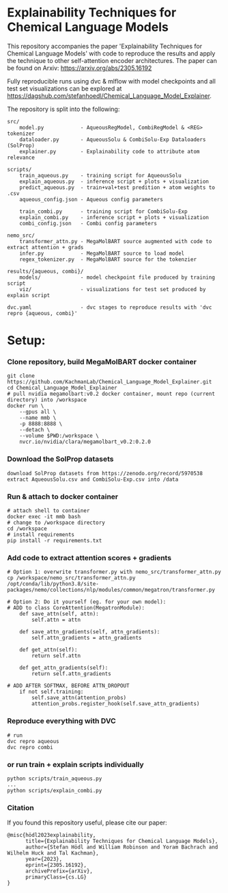 # Explainability Techniques for Chemical Language Models
This repository accompanies the paper 'Explainability Techniques for Chemical Language Models' with code to reproduce the results and apply the technique to other self-attention encoder architectures.
The paper can be found on Arxiv: https://arxiv.org/abs/2305.16192

Fully reproducible runs using dvc & mlflow with model checkpoints and all test set visualizations can be explored at https://dagshub.com/stefanhoedl/Chemical_Language_Model_Explainer.

The repository is split into the following:
```
src/
    model.py            - AqueousRegModel, CombiRegModel & <REG> tokenizer
    dataloader.py       - AqueousSolu & CombiSolu-Exp Dataloaders (SolProp)
    explainer.py        - Explainability code to attribute atom relevance

scripts/
    train_aqueous.py	- training script for AqueousSolu
    explain_aqueous.py 	- inference script + plots + visualization
    predict_aqueous.py  - train+val+test predition + atom weights to .csv
    aqueous_config.json - Aqueous config parameters

    train_combi.py      - training script for CombiSolu-Exp
    explain_combi.py 	- inference script + plots + visualization
    combi_config.json   - Combi config parameters

nemo_src/
    transformer_attn.py - MegaMolBART source augmented with code to extract attention + grads
    infer.py            - MegaMolBART source to load model
    regex_tokenizer.py  - MegaMolBART source for the tokenzier

results/{aqueous, combi}/
    models/             - model checkpoint file produced by training script
    viz/                - visualizations for test set produced by explain script

dvc.yaml                - dvc stages to reproduce results with 'dvc repro {aqueous, combi}'
```

# Setup:
### Clone repository, build MegaMolBART docker container
```
git clone https://github.com/KachmanLab/Chemical_Language_Model_Explainer.git
cd Chemical_Language_Model_Explainer
# pull nvidia megamolbart:v0.2 docker container, mount repo (current directory) into /workspace
docker run \
    --gpus all \
    --name mmb \
    -p 8888:8888 \
    --detach \
    --volume $PWD:/workspace \
    nvcr.io/nvidia/clara/megamolbart_v0.2:0.2.0
```

### Download the SolProp datasets
```
download SolProp datasets from https://zenodo.org/record/5970538
extract AqueousSolu.csv and CombiSolu-Exp.csv into /data
```

### Run & attach to docker container
```
# attach shell to container
docker exec -it mmb bash
# change to /workspace directory
cd /workspace
# install requirements
pip install -r requirements.txt
```

### Add code to extract attention scores + gradients
```
# Option 1: overwrite transformer.py with nemo_src/transformer_attn.py
cp /workspace/nemo_src/transformer_attn.py /opt/conda/lib/python3.8/site-packages/nemo/collections/nlp/modules/common/megatron/transformer.py
```
```
# Option 2: Do it yourself (eg. for your own model):
# ADD to class CoreAttention(MegatronModule):
    def save_attn(self, attn):
        self.attn = attn

    def save_attn_gradients(self, attn_gradients):
        self.attn_gradients = attn_gradients

    def get_attn(self):
        return self.attn

    def get_attn_gradients(self):
        return self.attn_gradients

# ADD AFTER SOFTMAX, BEFORE ATTN_DROPOUT
    if not self.training:
        self.save_attn(attention_probs)
        attention_probs.register_hook(self.save_attn_gradients)
```

### Reproduce everything with DVC
```
# run 
dvc repro aqueous
dvc repro combi
```

### or run train + explain scripts individually
```
python scripts/train_aqueous.py
...
python scripts/explain_combi.py
```

### Citation
If you found this repository useful, please cite our paper:
```
@misc{hödl2023explainability,
      title={Explainability Techniques for Chemical Language Models}, 
      author={Stefan Hödl and William Robinson and Yoram Bachrach and Wilhelm Huck and Tal Kachman},
      year={2023},
      eprint={2305.16192},
      archivePrefix={arXiv},
      primaryClass={cs.LG}
}
```